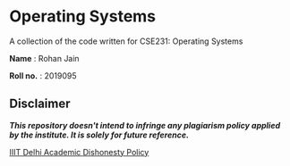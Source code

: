 # Operating Systems

A collection of the code written for CSE231: Operating Systems

**Name** : Rohan Jain

**Roll no.** : 2019095

## Disclaimer
_**This repository doesn't intend to infringe any plagiarism policy applied by the institute.
It is solely for future reference.**_

[IIIT Delhi Academic Dishonesty Policy](https://www.iiitd.ac.in/academics/resources/academic-dishonesty)

